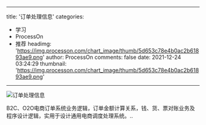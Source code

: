 
---
title: '订单处理信息'
categories: 
 - 学习
 - ProcessOn
 - 推荐
headimg: 'https://img.processon.com/chart_image/thumb/5d653c78e4b0ac2b61893ae9.png'
author: ProcessOn
comments: false
date: 2021-12-24 03:24:29
thumbnail: 'https://img.processon.com/chart_image/thumb/5d653c78e4b0ac2b61893ae9.png'
---

<div>   
<img class="thumb" alt="订单处理信息" src="https://img.processon.com/chart_image/thumb/5d653c78e4b0ac2b61893ae9.png" referrerpolicy="no-referrer">
<p>B2C、O2O电商订单系统业务逻辑，订单金额计算关系，钱、货、票对账业务及程序设计逻辑，实用于设计通用电商调度处理系统。..</p>  
</div>
            